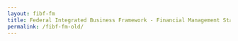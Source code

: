 ```yaml
---
layout: fibf-fm
title: Federal Integrated Business Framework - Financial Management Standards
permalink: /fibf-fm-old/
---
```

